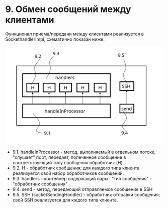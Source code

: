 # 9. Обмен сообщений между клиентами

Функционал приема/передачи между клиентами реализуется в SockethandlerImpl, схематично показан ниже.

![](/description/img/messaging/common.svg)
* 9.1. handleInProcessor - метод, выполняемый в отдельном потоке, "слушает" порт, передает, полеченное сообщение в соответствующий типу сообщения обработчик (H)
* 9.2. H - обработчик сообщения; для каждого типа клиента реализуется свой набор обработчиков сообщений.
* 9.3. handlers - контейнер содержащий пары : "тип сообщения" - "обработчик сообщения"
* 9.4. send - метод, передающий отправляемое сообщение в SSH
* 9.5. SSH (socketSendingHandler) - обработчик отправки сообщения; свой SSH реализуется для кждого типа клиента.